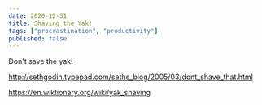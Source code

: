 ```yaml
---
date: 2020-12-31
title: Shaving the Yak!
tags: ["procrastination", "productivity"]
published: false
---
```


Don't save the yak!

http://sethgodin.typepad.com/seths_blog/2005/03/dont_shave_that.html

https://en.wiktionary.org/wiki/yak_shaving
